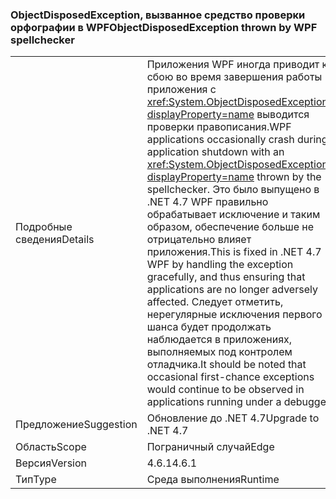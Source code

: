 ### <a name="objectdisposedexception-thrown-by-wpf-spellchecker"></a><span data-ttu-id="be7db-101">ObjectDisposedException, вызванное средство проверки орфографии в WPF</span><span class="sxs-lookup"><span data-stu-id="be7db-101">ObjectDisposedException thrown by WPF spellchecker</span></span>

|   |   |
|---|---|
|<span data-ttu-id="be7db-102">Подробные сведения</span><span class="sxs-lookup"><span data-stu-id="be7db-102">Details</span></span>|<span data-ttu-id="be7db-103">Приложения WPF иногда приводит к сбою во время завершения работы приложения с <xref:System.ObjectDisposedException?displayProperty=name> выводится проверки правописания.</span><span class="sxs-lookup"><span data-stu-id="be7db-103">WPF applications occasionally crash during application shutdown with an <xref:System.ObjectDisposedException?displayProperty=name> thrown by the spellchecker.</span></span> <span data-ttu-id="be7db-104">Это было выпущено в .NET 4.7 WPF правильно обрабатывает исключение и таким образом, обеспечение больше не отрицательно влияет приложения.</span><span class="sxs-lookup"><span data-stu-id="be7db-104">This is fixed in .NET 4.7 WPF by handling the exception gracefully, and thus ensuring that applications are no longer adversely affected.</span></span> <span data-ttu-id="be7db-105">Следует отметить, нерегулярные исключения первого шанса будет продолжать наблюдается в приложениях, выполняемых под контролем отладчика.</span><span class="sxs-lookup"><span data-stu-id="be7db-105">It should be noted that occasional first-chance exceptions would continue to be observed in applications running under a debugger.</span></span>|
|<span data-ttu-id="be7db-106">Предложение</span><span class="sxs-lookup"><span data-stu-id="be7db-106">Suggestion</span></span>|<span data-ttu-id="be7db-107">Обновление до .NET 4.7</span><span class="sxs-lookup"><span data-stu-id="be7db-107">Upgrade to .NET 4.7</span></span>|
|<span data-ttu-id="be7db-108">Область</span><span class="sxs-lookup"><span data-stu-id="be7db-108">Scope</span></span>|<span data-ttu-id="be7db-109">Пограничный случай</span><span class="sxs-lookup"><span data-stu-id="be7db-109">Edge</span></span>|
|<span data-ttu-id="be7db-110">Версия</span><span class="sxs-lookup"><span data-stu-id="be7db-110">Version</span></span>|<span data-ttu-id="be7db-111">4.6.1</span><span class="sxs-lookup"><span data-stu-id="be7db-111">4.6.1</span></span>|
|<span data-ttu-id="be7db-112">Тип</span><span class="sxs-lookup"><span data-stu-id="be7db-112">Type</span></span>|<span data-ttu-id="be7db-113">Среда выполнения</span><span class="sxs-lookup"><span data-stu-id="be7db-113">Runtime</span></span>|

